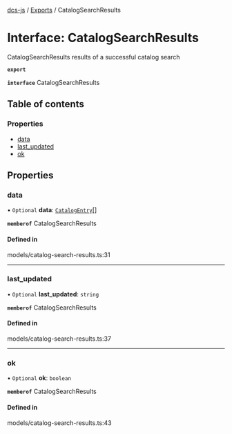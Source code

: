 [dcs-js](../README.md) / [Exports](../modules.md) / CatalogSearchResults

# Interface: CatalogSearchResults

CatalogSearchResults results of a successful catalog search

**`export`**

**`interface`** CatalogSearchResults

## Table of contents

### Properties

- [data](CatalogSearchResults.md#data)
- [last\_updated](CatalogSearchResults.md#last_updated)
- [ok](CatalogSearchResults.md#ok)

## Properties

### <a id="data" name="data"></a> data

• `Optional` **data**: [`CatalogEntry`](CatalogEntry.md)[]

**`memberof`** CatalogSearchResults

#### Defined in

models/catalog-search-results.ts:31

___

### <a id="last_updated" name="last_updated"></a> last\_updated

• `Optional` **last\_updated**: `string`

**`memberof`** CatalogSearchResults

#### Defined in

models/catalog-search-results.ts:37

___

### <a id="ok" name="ok"></a> ok

• `Optional` **ok**: `boolean`

**`memberof`** CatalogSearchResults

#### Defined in

models/catalog-search-results.ts:43
